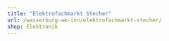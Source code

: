 ```yaml
---
title: "Elektrofachmarkt Stecher"
url: /wasserburg-am-inn/elektrofachmarkt-stecher/
shop: Elektronik
---
```

